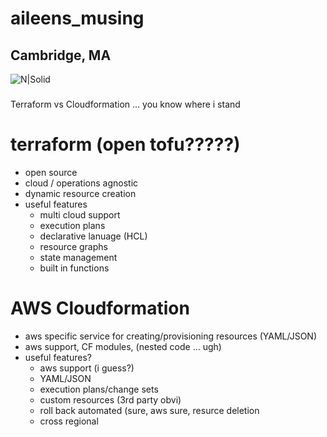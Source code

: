 # aileens_musing

## Cambridge, MA

![N|Solid](https://ca.slack-edge.com/T0495HV8H-U01AM69UW3E-ae635702c574-72)

### 
Terraform vs Cloudformation ... you know where i stand


# terraform (open tofu?????)
* open source
* cloud / operations agnostic
* dynamic resource creation 
* useful features
    * multi cloud support
    * execution plans
    * declarative lanuage (HCL)
    * resource graphs
    * state management
    * built in functions

# AWS Cloudformation
* aws specific service for creating/provisioning resources (YAML/JSON)
* aws support, CF modules, (nested code ... ugh)
* useful features?
    * aws support (i guess?)
    * YAML/JSON
    * execution plans/change sets
    * custom resources (3rd party obvi)
    * roll back automated (sure, aws sure, resurce deletion
    * cross regional 